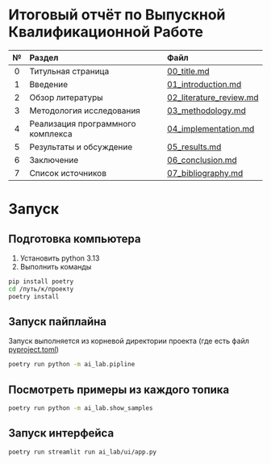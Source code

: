 # Итоговый отчёт по Выпускной Квалификационной Работе

| № | Раздел                            | Файл                                                          |
|:-:|:----------------------------------|:--------------------------------------------------------------|
| 0 | Титульная страница                | [00_title.md](final_work/00_title.md)                         |
| 1 | Введение                          | [01_introduction.md](final_work/01_introduction.md)           |
| 2 | Обзор литературы                  | [02_literature_review.md](final_work/02_literature_review.md) |
| 3 | Методология исследования          | [03_methodology.md](final_work/03_methodology.md)             |
| 4 | Реализация программного комплекса | [04_implementation.md](final_work/04_implementation.md)       |
| 5 | Результаты и обсуждение           | [05_results.md](final_work/05_results.md)                     |
| 6 | Заключение                        | [06_conclusion.md](final_work/06_conclusion.md)               |
| 7 | Список источников                 | [07_bibliography.md](final_work/07_bibliography.md)           |

# Запуск

## Подготовка компьютера

1. Установить python 3.13
2. Выполнить команды 

```bash
pip install poetry
cd /путь/к/проекту
poetry install
```

## Запуск пайплайна

Запуск выполняется из корневой директории проекта (где есть файл [pyproject.toml](pyproject.toml))

```bash
poetry run python -m ai_lab.pipline
```

## Посмотреть примеры из каждого топика

```bash
poetry run python -m ai_lab.show_samples
```

## Запуск интерфейса

```bash
poetry run streamlit run ai_lab/ui/app.py
```
